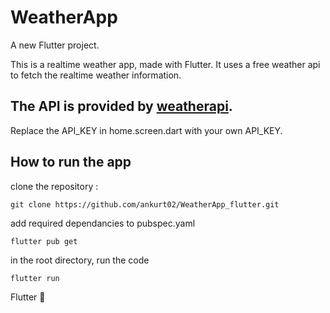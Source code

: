 # WeatherApp

A new Flutter project.

This is a realtime weather app, made with Flutter.
It uses a free weather api to fetch the realtime weather information.


## The API is provided by [weatherapi](https://www.weatherapi.com/).

Replace the API_KEY in home.screen.dart with your own API_KEY.



## How to run the app

clone the repository :

```
git clone https://github.com/ankurt02/WeatherApp_flutter.git
```

add required dependancies to pubspec.yaml

```
flutter pub get
```

in the root directory, run the code

```
flutter run
```

Flutter :blue_heart: